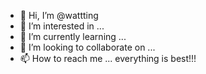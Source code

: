 - 👋 Hi, I’m @wattting
- 👀 I’m interested in ...
- 🌱 I’m currently learning ...
- 💞️ I’m looking to collaborate on ...
- 📫 How to reach me ... 
everything is best!!!
<!---
wattting/wattting is a ✨ special ✨ repository because its `README.md` (this file) appears on your GitHub profile.
You can click the Preview link to take a look at your changes.
--->

